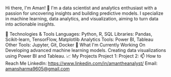 Hi there, I'm Aman! 👋
I'm a data scientist and analytics enthusiast with a passion for uncovering insights and building predictive models. I specialize in machine learning, data analytics, and visualization, aiming to turn data into actionable insights.

🔧 Technologies & Tools
Languages: Python, R, SQL
Libraries: Pandas, Scikit-learn, TensorFlow, Matplotlib
Analytics Tools: Power BI, Tableau
Other Tools: Jupyter, Git, Docker
🌱 What I'm Currently Working On
Developing advanced machine learning models.
Creating data visualizations using Power BI and Tableau.
📈 My Projects
Project 1:
Project 2:
📫 How to Reach Me
LinkedIn: https://www.linkedin.com/in/amantheanalyst/
Email: amansharma9605@gmail.com
